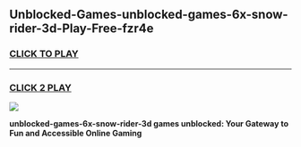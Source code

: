 
## Unblocked-Games-unblocked-games-6x-snow-rider-3d-Play-Free-fzr4e
<h3>
<a href="https://premium76.site?title=unblocked-games-6x-snow-rider-3d&ref=09A">CLICK TO PLAY</a></h3>
<hr>

<h3>
<a href="https://premium76.site?title=unblocked-games-6x-snow-rider-3d&ref=09A">CLICK 2 PLAY</a>
  
</h3>

<a href="https://premium76.site?title=unblocked-games-6x-snow-rider-3d&ref=09A"><img src="https://clearcache.store/games.png"></a>


**unblocked-games-6x-snow-rider-3d games unblocked: Your Gateway to Fun and Accessible Online Gaming**
